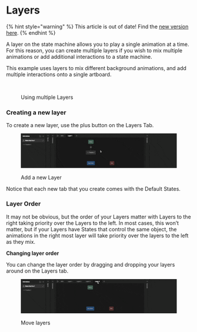 # Layers

{% hint style="warning" %}
This article is out of date! Find the [new version here](https://rive.app/community/doc/layers/docQI8guiwME).
{% endhint %}

A layer on the state machine allows you to play a single animation at a time. For this reason, you can create multiple layers if you wish to mix multiple animations or add additional interactions to a state machine.

This example uses layers to mix different background animations, and add multiple interactions onto a single artboard.

<figure><img src="../../.gitbook/assets/CleanShot 2023-09-06 at 16.19.55.gif" alt=""><figcaption><p>Using multiple Layers</p></figcaption></figure>

### Creating a new layer

To create a new layer, use the plus button on the Layers Tab.

<figure><img src="../../.gitbook/assets/CleanShot 2023-09-06 at 16.25.28.gif" alt=""><figcaption><p>Add a new Layer</p></figcaption></figure>

Notice that each new tab that you create comes with the Default States.

### Layer Order

It may not be obvious, but the order of your Layers matter with Layers to the right taking priority over the Layers to the left. In most cases, this won’t matter, but if your Layers have States that control the same object, the animations in the right most layer will take priority over the layers to the left as they mix.

**Changing layer order**

You can change the layer order by dragging and dropping your layers around on the Layers tab.

<figure><img src="../../.gitbook/assets/CleanShot 2023-09-06 at 16.26.29.gif" alt=""><figcaption><p>Move layers</p></figcaption></figure>
